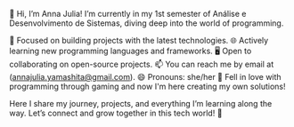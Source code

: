 👋 Hi, I’m Anna Julia!
I’m currently in my 1st semester of Análise e Desenvolvimento de Sistemas, diving deep into the world of programming.

🏅 Focused on building projects with the latest technologies.
🌐 Actively learning new programming languages and frameworks.
🖥️ Open to collaborating on open-source projects.
📫 You can reach me by email at (annajulia.yamashita@gmail.com).
😄 Pronouns: she/her
🤖 Fell in love with programming through gaming and now I'm here creating my own solutions!

Here I share my journey, projects, and everything I’m learning along the way. Let’s connect and grow together in this tech world! 🚀

















 

<!---
yamashita06/yamashita06 is a ✨ special ✨ repository because its `README.md` (this file) appears on your GitHub profile.
You can click the Preview link to take a look at your changes.
--->
